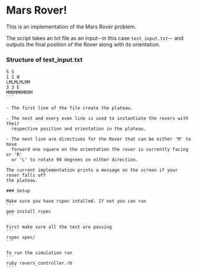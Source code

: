 # Mars Rover!

This is an implementation of the Mars Rover problem. 

The script takes an txt file as an input--in this case ```test_input.txt```-- and 
outputs the final position of the Rover along with its orientation.

### Structure of test_input.txt

  ````
  5 5
  1 2 N
  LMLMLMLMM
  3 3 E
  MMRMMRMRRM
  ```

  - The first line of the file create the plateau.

  - The next and every even line is used to instantiate the rovers with their 
    respective position and orientation in the plateau. 

  - The next line are directives for the Rover that can be either 'M' to move 
    forward one square on the orientation the rover is currently facing or 'R' 
    or 'L' to rotate 90 degrees on either direction. 

The current implementation prints a message on the screen if your rover falls off
the plateau. 

### Setup

Make sure you have rspec intalled. If not you can run 
```
  gem install rspec
```

First make sure all the test are passing
```
  rspec spec/
```

To run the simulation run 
```
  ruby rovers_controller.rb 
```
  
